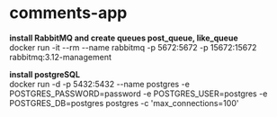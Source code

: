 # comments-app

<b>install RabbitMQ and create queues post_queue, like_queue</b> <br>
docker run -it --rm --name rabbitmq -p 5672:5672 -p 15672:15672 rabbitmq:3.12-management

<b>install postgreSQL</b> <br>
docker run -d -p 5432:5432 --name postgres -e POSTGRES_PASSWORD=password -e POSTGRES_USER=postgres -e POSTGRES_DB=postgres postgres -c 'max_connections=100'

